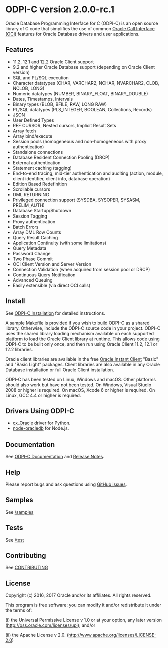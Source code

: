 # ODPI-C version 2.0.0-rc.1

Oracle Database Programming Interface for C (ODPI-C) is an open source
library of C code that simplifies the use of common
[Oracle Call Interface (OCI)](http://www.oracle.com/technetwork/database/features/oci/index.html)
features for Oracle Database drivers and user applications.

## Features

- 11.2, 12.1 and 12.2 Oracle Client support
- 9.2 and higher Oracle Database support (depending on Oracle Client version)
- SQL and PL/SQL execution
- Character datatypes (CHAR, VARCHAR2, NCHAR, NVARCHAR2, CLOB, NCLOB, LONG)
- Numeric datatypes (NUMBER, BINARY_FLOAT, BINARY_DOUBLE)
- Dates, Timestamps, Intervals
- Binary types (BLOB, BFILE, RAW, LONG RAW)
- PL/SQL datatypes (PLS_INTEGER, BOOLEAN, Collections, Records)
- JSON
- User Defined Types
- REF CURSOR, Nested cursors, Implicit Result Sets
- Array fetch
- Array bind/execute
- Session pools (homogeneous and non-homogeneous with proxy authentication)
- Standalone connections
- Database Resident Connection Pooling (DRCP)
- External authentication
- Statement caching (tagging)
- End-to-end tracing, mid-tier authentication and auditing (action, module,
  client identifier, client info, database operation)
- Edition Based Redefinition
- Scrollable cursors
- DML RETURNING
- Privileged connection support (SYSDBA, SYSOPER, SYSASM, PRELIM_AUTH)
- Database Startup/Shutdown
- Session Tagging
- Proxy authentication
- Batch Errors
- Array DML Row Counts
- Query Result Caching
- Application Continuity (with some limitations)
- Query Metadata
- Password Change
- Two Phase Commit
- OCI Client Version and Server Version
- Connection Validation (when acquired from session pool or DRCP)
- Continuous Query Notification
- Advanced Queuing
- Easily extensible (via direct OCI calls)


## Install

See
[ODPI-C Installation](https://oracle.github.io/odpi/doc/installation.html)
for detailed instructions.

A sample Makefile is provided if you wish to build ODPI-C as a shared
library. Otherwise, include the ODPI-C source code in your project.  ODPI-C
uses the shared library loading mechanism available on each supported platform
to load the Oracle Client library at runtime. This allows code using ODPI-C to
be built only once, and then run using Oracle Client 11.2, 12.1 or 12.2
libraries. 

Oracle client libraries are available in the free
[Oracle Instant Client](http://www.oracle.com/technetwork/database/features/instant-client/index.html) "Basic" and "Basic Light" packages.  Client libraries
are also available in any Oracle Database installation or full Oracle Client
installation.

ODPI-C has been tested on Linux, Windows and macOS.  Other platforms should
also work but have not been tested.  On Windows, Visual Studio 2008 or higher
is required.  On macOS, Xcode 6 or higher is required.  On Linux, GCC 4.4 or
higher is required.

## Drivers Using ODPI-C

* [cx_Oracle](https://oracle.github.io/python-cx_Oracle) driver for Python.
* [node-oracledb](https://github.com/oracle/node-oracledb/tree/dev-2.0) for
  Node.js.

## Documentation

See [ODPI-C Documentation](https://oracle.github.io/odpi/doc/index.html) and
[Release Notes](https://oracle.github.io/odpi/doc/releasenotes.html).

## Help

Please report bugs and ask questions using [GitHub issues](https://github.com/oracle/odpi/issues).

## Samples

See [/samples](https://github.com/oracle/odpi/tree/master/samples)

## Tests

See [/test](https://github.com/oracle/odpi/tree/master/test)

## Contributing

See [CONTRIBUTING](https://github.com/oracle/odpi/blob/master/CONTRIBUTING.md)

## License

Copyright (c) 2016, 2017 Oracle and/or its affiliates.  All rights reserved.

This program is free software: you can modify it and/or redistribute it under
the terms of:

(i)  the Universal Permissive License v 1.0 or at your option, any
     later version (<http://oss.oracle.com/licenses/upl>); and/or

(ii) the Apache License v 2.0. (<http://www.apache.org/licenses/LICENSE-2.0>)
